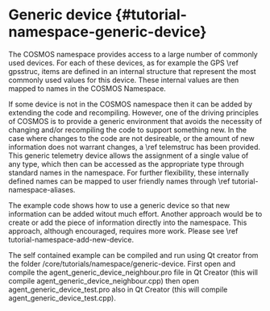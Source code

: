 # Generic device {#tutorial-namespace-generic-device}

The COSMOS namespace provides access to a large number of commonly used devices. For each of these devices, as for example the GPS \ref gpsstruc, items are defined in an internal structure that represent the most commonly used values for this device. These internal values are then mapped to names in the COSMOS Namespace.

If some device is not in the COSMOS namespace then it can be added by extending the code and recompiling. However, one of the driving principles of COSMOS is to provide a generic environment that avoids the necessity of changing and/or recompiling the code to support something new. In the case where changes to the code are not desireable, or the amount of new information does not warrant changes, a \ref telemstruc has been provided. This generic telemetry device allows the assignment of a single value of any type, which then can be accessed as the appropriate type through standard names in the namespace. For further flexibility, these internally defined names can be mapped to user friendly names through \ref tutorial-namespace-aliases.

The example code shows how to use a generic device so that new information can be added witout much effort. Another approach would be to create or add the piece of information directly into the namespace. This approach, although encouraged, requires more work. Please see \ref tutorial-namespace-add-new-device. 

The self contained example can be compiled and run using Qt creator from the folder <cosmos-source>/core/tutorials/namespace/generic-device. First open and compile the agent_generic_device_neighbour.pro file in Qt Creator (this will compile agent_generic_device_neighbour.cpp) then open agent_generic_device_test.pro also in Qt Creator (this will compile agent_generic_device_test.cpp).
